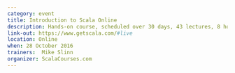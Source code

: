 ```yaml
---
category: event
title: Introduction to Scala Online
description: Hands-on course, scheduled over 30 days, 43 lectures, 8 hours of video, weekly office hours (videoconference), individual support
link-out: https://www.getscala.com/#live
location: Online
when: 28 October 2016
trainers:  Mike Slinn
organizer: ScalaCourses.com
---
```

